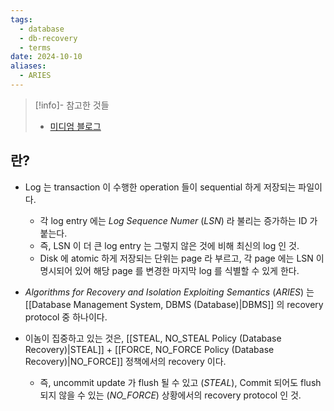 ```yaml
---
tags:
  - database
  - db-recovery
  - terms
date: 2024-10-10
aliases:
  - ARIES
---
```

> [!info]- 참고한 것들
> - [미디엄 블로그](https://medium.com/@vikas.singh_67409/algorithms-for-recovery-and-isolation-exploiting-semantics-aries-d904765fb9b8)

## 란?

- Log 는 transaction 이 수행한 operation 들이 sequential 하게 저장되는 파일이다.
	- 각 log entry 에는 *Log Sequence Numer* (*LSN*) 라 불리는 증가하는 ID 가 붙는다.
	- 즉, LSN 이 더 큰 log entry 는 그렇지 않은 것에 비해 최신의 log 인 것.
	- Disk 에 atomic 하게 저장되는 단위는 page 라 부르고, 각 page 에는 LSN 이 명시되어 있어 해당 page 를 변경한 마지막 log 를 식별할 수 있게 한다.

- *Algorithms for Recovery and Isolation Exploiting Semantics* (*ARIES*) 는 [[Database Management System, DBMS (Database)|DBMS]] 의 recovery protocol 중 하나이다.
- 이놈이 집중하고 있는 것은, [[STEAL, NO_STEAL Policy (Database Recovery)|STEAL]] + [[FORCE, NO_FORCE Policy (Database Recovery)|NO_FORCE]] 정책에서의 recovery 이다.
	- 즉, uncommit update 가 flush 될 수 있고 (*STEAL*), Commit 되어도 flush 되지 않을 수 있는 (*NO_FORCE*) 상황에서의 recovery protocol 인 것.
